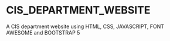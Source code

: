 # CIS_DEPARTMENT_WEBSITE
A CIS department website using HTML, CSS, JAVASCRIPT, FONT AWESOME and BOOTSTRAP 5
